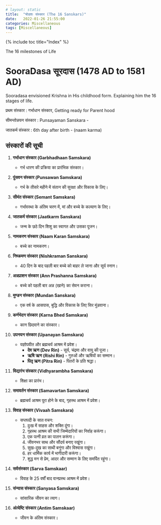 ```yaml
---
# layout: static
title:  "षोडशः संस्कार (The 16 Sanskars)"
date:   2022-01-26 21:55:00
categories: Miscellaneous
tags: [Miscellaneous]
---
```

{% include toc title="Index" %}

The 16 milestones of Life

# SooraDasa सूरदास (1478 AD to 1581 AD)

Sooradasa envisioned Krishna in His childhood form. Explaining him the 16 stages
of life.

प्रथम संस्कार  : गर्भाधान संस्कार, Getting ready for Parent hood


सीमन्तोन्नयन संस्कार
: Punsayaman Sanskara -

जातकर्म संस्कार : 6th day after birth - (naam karma)


## संस्कारों की सूची

1. **गर्भाधान संस्कार (Garbhadhaan Samskara)**
    - गर्भ धारण की प्रक्रिया का प्रारंभिक संस्कार।

2. **पुंसवन संस्कार (Punsawan Samskara)**
    - गर्भ के तीसरे महीने में संतान की सुरक्षा और विकास के लिए।

3. **सीमंत संस्कार (Semant Samskara)**
    - गर्भावस्था के अंतिम चरण में, मां और बच्चे के कल्याण के लिए।

4. **जातकर्म संस्कार (Jaatkarm Sanskara)**
    - जन्म के छठे दिन शिशु का स्वागत और उसका पूजन।

5. **नामकरण संस्कार (Naam Karan Samskara)**
    - बच्चे का नामकरण।

6. **निष्क्रमण संस्कार (Nishkraman Sanskara)**
    - 40 दिन के बाद पहली बार बच्चे को बाहर ले जाना और सूर्य स्नान।

7. **अन्नप्राशन संस्कार (Ann Prashanna Samskara)**
    - बच्चे को पहली बार अन्न (खाने) का सेवन कराना।

8. **मुण्डन संस्कार (Mundan Sanskara)**
    - एक वर्ष के आसपास, बुद्धि और विकास के लिए सिर मुंडवाना।

9. **कर्णभेदन संस्कार (Karna Bhed Samskara)**
    - कान छिदवाने का संस्कार।

10. **उपनयन संस्कार (Upanayan Samskara)**
    - यज्ञोपवीत और ब्रह्मचर्य आश्रम में प्रवेश।
        - **देव ऋण (Dev Rin)** - सूर्य, चंद्रमा और वायु की पूजा।
        - **ऋषि ऋण (Rishi Rin)** - गुरुओं और ऋषियों का सम्मान।
        - **पितृ ऋण (Pitra Rin)** - पितरों के प्रति श्रद्धा।

11. **विद्यारंभ संस्कार (Vidhyarambha Samskara)**
    - शिक्षा का प्रारंभ।

12. **समावर्तन संस्कार (Samavartan Samskara)**
    - ब्रह्मचर्य आश्रम पूरा होने के बाद, गृहस्थ आश्रम में प्रवेश।

13. **विवाह संस्कार (Vivaah Samskara)**
    - सप्तपदी के सात वचन:
        1. दुःख में साहस और शक्ति दूंगा।
        2. गृहस्थ आश्रम की सभी जिम्मेदारियों का निर्वाह करूंगा।
        3. एक पत्नी व्रत का पालन करूंगा।
        4. जीवनभर साथ और सौंदर्य बनाए रखूंगा।
        5. सुख-दुख का साथी बनूंगा और विश्वास रखूंगा।
        6. हर धार्मिक कार्य में भागीदारी करूंगा।
        7. शुद्ध मन से प्रेम, आदर और सम्मान के लिए समर्पित रहूंगा।

14. **सर्वसंस्कार (Sarva Samskaar)**
    - विवाह के 25 वर्षों बाद वानप्रस्थ आश्रम में प्रवेश।

15. **संन्यास संस्कार (Sanyasa Samskara)**
    - सांसारिक जीवन का त्याग।

16. **अंत्येष्टि संस्कार (Antim Samskaar)**
    - जीवन के अंतिम संस्कार।  
